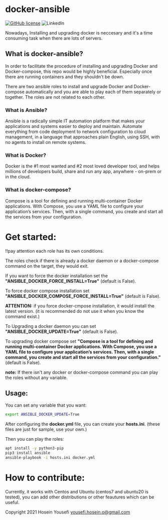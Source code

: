 # docker-ansible
[![GitHub license](https://img.shields.io/github/license/hosein-yousefii/docker-ansible)](https://github.com/hosein-yousefii/docker-ansible/blob/master/LICENSE)
![LinkedIn](https://shields.io/badge/style-hoseinyousefi-black?logo=linkedin&label=LinkedIn&link=https://www.linkedin.com/in/hoseinyousefi)


Nowadays, Installing and upgrading docker is neccesary and it's a time consuming task when there are lots of servers.

## What is docker-ansible?

In order to facilitate the procedure of installing and upgrading Docker and Docker-compose, this repo would be highly beneficial. Especially once there are running containers and they shouldn't be down.

There are two ansible roles to install and upgrade Docker and Docker-compose automatically and you are able to play each of them separately or together. The roles are not related to each other.

### What is Ansible?

Ansible is a radically simple IT automation platform that makes your applications and systems easier to deploy and maintain. Automate everything from code deployment to network configuration to cloud management, in a language that approaches plain English, using SSH, with no agents to install on remote systems.

### What is Docker?

Docker is the #1 most wanted and #2 most loved developer tool, and helps millions of developers build, share and run any app, anywhere - on-prem or in the cloud.

### What is docker-compose?

Compose is a tool for defining and running multi-container Docker applications. With Compose, you use a YAML file to configure your application’s services. Then, with a single command, you create and start all the services from your configuration.

# Get started:

!!pay attention each role has its own conditions.

The roles check if there is already a docker daemon or a docker-compose command on the target, they would exit.

If you want to force the docker installation set the **"ANSIBLE_DOCKER_FORCE_INSTALL=True"** (default is False).

To force docker compose installation set **"ANSIBLE_DOCKER_COMPOSE_FORCE_INSTALL=True"** (default is False).

**ATTENTION:** if you force docker-cmpose installation, it would install the latest version. (it is recommended do not use it when you know the command exist.)

To Upgrading a docker daemon you can set **"ANSIBLE_DOCKER_UPDATE=True"**  (default is False).

To upgrading docker compose set **"Compose is a tool for defining and running multi-container Docker applications. With Compose, you use a YAML file to configure your application’s services. Then, with a single command, you create and start all the services from your configuration."**  (default is False).

**note:** If there isn't any docker or docker-compose command you can play the roles without any variable.

## Usage:

You can set any variable that you want:

```bash
export ANSIBLE_DOCKER_UPDATE=True
```
After configuring the **docker.yml** file, you can create your **hosts.ini**. (these files are just for sample, use your own.)

Then you can play the roles:

```bash
apt install -y python3-pip
pip3 install ansible
ansible-playbook -i hosts.ini docker.yml
```


# How to contribute:

Currently, it works with Centos and Ubuntu (centos7 and ubuntu20 is tested), you can add other distributions or other feautures which can be useful.

Copyright 2021 Hosein Yousefi <yousefi.hosein.o@gmail.com>

